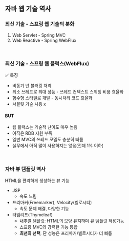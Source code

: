 ## 자바 웹 기술 역사

### 최신 기술 - 스프링 웹 기술의 분화

1. Web Servlet - Spring MVC
2. Web Reactive - Spring WebFlux

<br>

### 최신 기술 - 스프링 웹 플럭스(WebFlux)

✅ 특징
- 비동기 넌 블러킹 처리
- 최소 쓰레드로 최대 성능 - 쓰레드 컨텍스트 스위칭 비용 효율화
- 함수형 스타일로 개발 - 동시처리 코드 효율화
- 서블릿 기술 사용 x

#### **BUT**

- 웹 플럭스는 기술적 난이도 매우 높음
- 아직은 RDB 지원 부족
- 일반 MVC의 쓰레드 모델도 충분히 빠름
- 실무에서 아직 많이 사용하지는 않음(전체 1% 이하)

<BR>

### 자바 뷰 템플릿 역사
HTML을 편리하게 생성하는 뷰 기능

- JSP
    - 속도 느림
- 프리마커(Freemarker), Velocity(벨로시티)
    - 속도 문제 해결, 다양한 기능
- 타임리프(Thymeleaf)
    - 내추럴 템플릿: HTML의 모양 유지하며 뷰 템플릿 적용가능
    - 스프링 MVC와 강력한 기능 통합
    - **최선의 선택**, 단 성능은 프리마커/벨로시티가 더 빠름